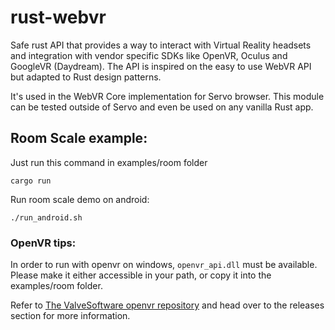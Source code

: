 # rust-webvr
Safe rust API that provides a way to interact with Virtual Reality headsets and integration with vendor specific SDKs like OpenVR, Oculus and GoogleVR (Daydream). The API is inspired on the easy to use WebVR API but adapted to Rust design patterns.

It's used in the WebVR Core implementation for Servo browser. This module can be tested outside of Servo and even be used on any vanilla Rust app.

## Room Scale example: 

Just run this command in examples/room folder

```
cargo run
```

Run room scale demo on android:

```
./run_android.sh
```

### OpenVR tips:

In order to run with openvr on windows, `openvr_api.dll` must be available. Please make it either accessible in your path, or copy it into the examples/room folder.

Refer to [The ValveSoftware openvr repository](https://github.com/ValveSoftware/openvr) and head over to the releases section for more information.
